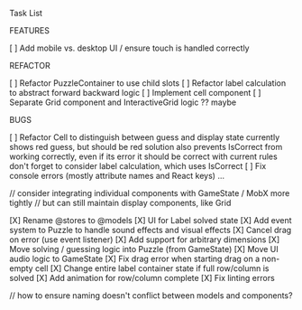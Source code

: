 Task List

FEATURES

[ ] Add mobile vs. desktop UI / ensure touch is handled correctly

REFACTOR

[ ] Refactor PuzzleContainer to use child slots
[ ] Refactor label calculation to abstract forward backward logic
[ ] Implement cell component
[ ] Separate Grid component and InteractiveGrid logic ?? maybe

BUGS

[ ] Refactor Cell to distinguish between guess and display state
        currently shows red guess, but should be red solution
        also prevents IsCorrect from working correctly, even if its error it should be correct with current rules
        don't forget to consider label calculation, which uses IsCorrect
[ ] Fix console errors (mostly attribute names and React keys)
...

// consider integrating individual components with GameState / MobX more tightly
//  but can still maintain display components, like Grid



[X] Rename @stores to @models
[X] UI for Label solved state
[X] Add event system to Puzzle to handle sound effects and visual effects
[X] Cancel drag on error (use event listener)
[X] Add support for arbitrary dimensions
[X] Move solving / guessing logic into Puzzle (from GameState)
[X] Move UI audio logic to GameState
[X] Fix drag error when starting drag on a non-empty cell
[X] Change entire label container state if full row/column is solved
[X] Add animation for row/column complete
[X] Fix linting errors

// how to ensure naming doesn't conflict between models and components?
